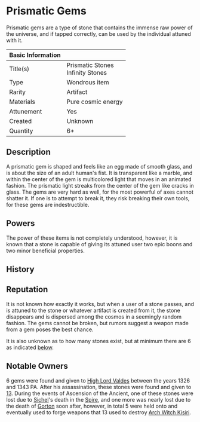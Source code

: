 # Prismatic Gems

Prismatic gems are a type of stone that contains the immense raw power of the universe, and if tapped correctly, can be used by the individual attuned with it.

| Basic Information |  |
| - | - |
| Title(s) | Prismatic Stones<br>Infinity Stones |
| Type | Wondrous item |
| Rarity | Artifact |
| Materials | Pure cosmic energy |
| Attunement | Yes |
| Created | Unknown |
| Quantity | 6+ |

## Description

A prismatic gem is shaped and feels like an egg made of smooth glass, and is about the size of an adult human's fist. It is transparent like a marble, and within the center of the gem is multicolored light that moves in an animated fashion. The prismatic light streaks from the center of the gem like cracks in glass. The gems are very hard as well, for the most powerful of axes cannot shatter it. If one is to attempt to break it, they risk breaking their own tools, for these gems are indestructible.

## Powers

The power of these items is not completely understood, however, it is known that a stone is capable of giving its attuned user two epic boons and two minor beneficial properties.

## History

## Reputation

It is not known how exactly it works, but when a user of a stone passes, and is attuned to the stone or whatever artifact is created from it, the stone disappears and is dispersed among the cosmos in a seemingly random fashion. The gems cannot be broken, but rumors suggest a weapon made from a gem poses the best chance.

It is also unknown as to how many stones exist, but at minimum there are 6 as indicated [below](#notable-owners).

## Notable Owners

6 gems were found and given to [High Lord Valdes](../Characters/oric_valdes.md) between the years 1326 and 1343 PA. After his assassination, these stones were found and given to [13](../Characters/13/13.md). During the events of Ascension of the Ancient, one of these stones were lost due to [Sichel](../Characters/13/sichel.md)'s death in the [Spire](../Locations/Planes/limbo.md#spire), and one more was nearly lost due to the death of [Gorton](../Characters/13/gorton.md) soon after, however, in total 5 were held onto and eventually used to forge weapons that 13 used to destroy [Arch Witch Kisiri](../Characters/kisiri.md).
